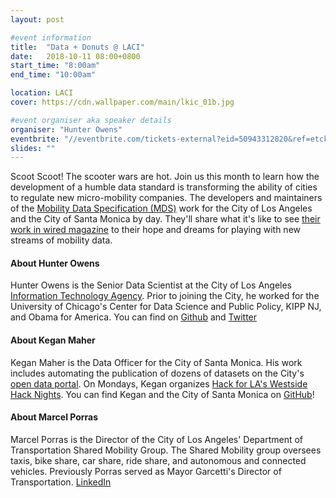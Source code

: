 ```yaml
---
layout: post

#event information
title:  "Data + Donuts @ LACI"
date:   2018-10-11 08:00+0800
start_time: "8:00am"
end_time: "10:00am"

location: LACI
cover: https://cdn.wallpaper.com/main/lkic_01b.jpg

#event organiser aka speaker details
organiser: "Hunter Owens"
eventbrite: "//eventbrite.com/tickets-external?eid=50943312820&ref=etckt"
slides: ""
---
```


Scoot Scoot! The scooter wars are hot. Join us this month to learn how the development of a humble data standard is transforming the ability of cities to regulate new micro-mobility companies. The developers and maintainers of the [Mobility Data Specification (MDS)](https://github.com/CityOfLosAngeles/mobility-data-specification) work for the City of Los Angeles and the City of Santa Monica by day. They'll share what it's like to see [their work in wired magazine](https://www.wired.com/story/cities-scooter-data-remix-uber-lyft/) to their hope and dreams for playing with new streams of mobility data. 


#### About Hunter Owens

Hunter Owens is the Senior Data Scientist at the City of Los Angeles [Information Technology Agency](http://ita.lacity.org/). Prior to joining the City, he worked for the University of Chicago's Center for Data Science and Public Policy, KIPP NJ, and Obama for America. You can find on [Github](http://github.com/hunterowens) and [Twitter](https://twitter.com/hunter_owens) 


#### About Kegan Maher

Kegan Maher is the Data Officer for the City of Santa Monica. His work includes automating the publication of dozens of datasets on the City's [open data portal](https://data.smgov.net/). On Mondays, Kegan organizes [Hack for LA's Westside Hack Nights](https://www.hackforla.org/). You can find Kegan and the City of Santa Monica on [GitHub](https://github.com/CityofSantaMonica)!

#### About Marcel Porras

Marcel Porras is the Director of the City of Los Angeles' Department of Transportation Shared Mobility Group. The Shared Mobility group oversees taxis, bike share, car share, ride share, and autonomous and connected vehicles. Previously Porras served as Mayor Garcetti's Director of Transportation. [LinkedIn](https://www.linkedin.com/in/marcel-porras-8363765/)
